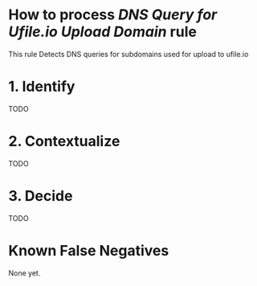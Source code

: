 # How to process *DNS Query for Ufile.io Upload Domain* rule
This rule Detects DNS queries for subdomains used for upload to ufile.io

# 1. Identify
TODO

# 2. Contextualize
TODO

# 3. Decide
TODO

# Known False Negatives
None yet.
